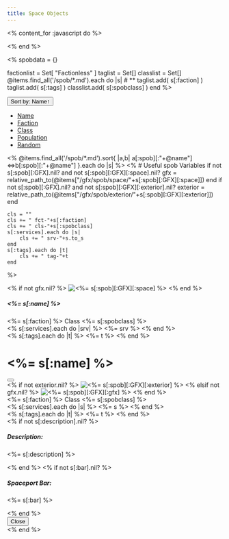 ```yaml
---
title: Space Objects
---
```


<% content_for :javascript do %>
<script>
var sort = "Name";
var reverse = false;
function sortbydata( d ) {
    var dsort = "data-"+d;
    var $spobs = $('#spobs');
    var $spoblist = $spobs.children(".col").detach();
    if (sort==d) {
        reverse = !reverse;
    }
    sort = d;
    $spoblist.sort( function( a, b ) {
        var ad = a.getAttribute(dsort);
        var bd = b.getAttribute(dsort);
        var c =  (''+ad).localeCompare(bd);
        if (reverse)
            c = -c;
        if (c)
            return c;
        var an = a.getAttribute("data-Name");
        var bn = b.getAttribute("data-Name");
        if (reverse)
            return (''+bn).localeCompare(an);
        else
            return (''+an).localeCompare(bn);
    } );
    $spoblist.appendTo($spobs);
    var dir;
    if (reverse)
        dir = "↓";
    else
        dir = "↑";
    $('button#btn-sort').text("Sort by: "+d+dir);
}
function sortbydatanumber( d ) {
    var dsort = "data-"+d;
    var $spobs = $('#spobs');
    var $spoblist = $spobs.children(".col").detach();
    if (sort==d) {
        reverse = !reverse;
    }
    sort = d;
    $spoblist.sort( function( a, b ) {
        var ad = a.getAttribute(dsort);
        var bd = b.getAttribute(dsort);
        var c =  ad-bd;
        if (reverse)
            c = -c;
        if (c)
            return c;
        var an = a.getAttribute("data-Name");
        var bn = b.getAttribute("data-Name");
        if (reverse)
            return (''+bn).localeCompare(an);
        else
            return (''+an).localeCompare(bn);
    } );
    $spoblist.appendTo($spobs);
    var dir;
    if (reverse)
        dir = "↓";
    else
        dir = "↑";
    $('button#btn-sort').text("Sort by: "+d+dir);
}
function randomize() {
    var $spobs = $('#spobs');
    var $spoblist = $spobs.children(".col").detach();
    $spoblist.sort( function( a, b ) {
        return Math.random() < 0.5;
    } );
    $spoblist.appendTo($spobs);
    sort = "Random";
    reverse = false;
    $('button#btn-sort').text("Sort by: Random");
}
</script>

<% end %>
<!-- First get some global stuff. -->
<%
spobdata = {}

factionlist = Set[ "Factionless" ]
taglist = Set[]
classlist = Set[]
@items.find_all('/spob/*.md').each do |s| # **
    taglist.add( s[:faction] )
    taglist.add( s[:tags] )
    classlist.add( s[:spobclass] )
end
%>

<div id="selection" class="m-3">
 <div class="dropdown">
  <button id="btn-sort" class="btn btn-primary dropdown-toggle" type="button" data-bs-toggle="dropdown" aria-expanded="false">
  Sort by: Name↑
  </button>
  <ul class="dropdown-menu">
   <li><a class="dropdown-item" href="#" onclick="sortbydata('Name');">Name</a></li>
   <li><a class="dropdown-item" href="#" onclick="sortbydata('Faction');">Faction</a></li>
   <li><a class="dropdown-item" href="#" onclick="sortbydata('Class');">Class</a></li>
   <li><a class="dropdown-item" href="#" onclick="sortbydatanumber('Population');">Population</a></li>
   <li><a class="dropdown-item" href="#" onclick="randomize();">Random</a></li>
  </ul>
 </div>
</div>

<!-- Now display all the spobs. -->
<div class="row row-cols-1 row-cols-md-5 g-4" id="spobs">
<% @items.find_all('/spob/*.md').sort{ |a,b| a[:spob][:"+@name"]<=>b[:spob][:"+@name"] }.each do |s| %> <!--*-->
<%
    # Useful spob Variables
    if not s[:spob][:GFX].nil? and not s[:spob][:GFX][:space].nil?
        gfx = relative_path_to(@items["/gfx/spob/space/"+s[:spob][:GFX][:space]])
    end
    if not s[:spob][:GFX].nil? and not s[:spob][:GFX][:exterior].nil?
        exterior = relative_path_to(@items["/gfx/spob/exterior/"+s[:spob][:GFX][:exterior]])
    end

    cls = ""
    cls += " fct-"+s[:faction]
    cls += " cls-"+s[:spobclass]
    s[:services].each do |s|
        cls += " srv-"+s.to_s
    end
    s[:tags].each do |t|
        cls += " tag-"+t
    end
%>
 <!-- Card -->
 <div class="col <%= cls %>" data-Name="<%= s[:name] %>" data-Faction="<%= s[:faction] %>" data-Class="<%= s[:spobclass] %>" data-Population="<%= s[:population] %>" >
  <div class="card bg-black" data-bs-toggle="modal" data-bs-target="#modal-<%= s[:id] %>" >
   <% if not gfx.nil? %>
   <img src="<%= gfx %>" class="card-img-top" alt="<%= s[:spob][:GFX][:space] %>">
   <% end %>
   <div class="card-body">
    <h5 class="card-title"><%= s[:name] %></h5>
    <div class="card-text">
     <div>
      <span class="badge rounded-pill text-bg-primary"><%= s[:faction] %></span>
      <span class="badge rounded-pill text-bg-primary">Class <%= s[:spobclass] %></span>
     </div>
     <div>
     <% s[:services].each do |srv| %>
      <span class="badge rounded-pill text-bg-secondary"><%= srv %></span>
     <% end %>
     </div>
     <div>
     <% s[:tags].each do |t| %>
      <span class="badge rounded-pill text-bg-info"><%= t %></span>
     <% end %>
     </div>
    </div>
   </div>
  </div>
 </div>
 <!-- Modal -->
 <div class="modal fade" id="modal-<%= s[:id] %>" tabindex="-1" aria-labelledby="modal-label-<%= s[:id] %>" aria-hidden="true">
  <div class="modal-dialog modal-xl modal-dialog-centered modal-dialog-scrollable">
   <div class="modal-content">
    <div class="modal-header">
     <h1 class="modal-title fs-5" id="modal-label-<%= s[:id] %>"><%= s[:name] %></h1>
     <button type="button" class="btn-close" data-bs-dismiss="modal" aria-label="Close"></button>
    </div>
    <div class="modal-body clearfix">
     <% if not exterior.nil? %>
     <img src="<%= exterior %>" class="rounded col-md-6 float-md-end mb-3 ms-md-3" alt="<%= s[:spob][:GFX][:exterior] %>">
     <% elsif not gfx.nil? %>
     <img src="<%= gfx %>" class="col-md-6 float-md-end mb-3 ms-md-3" alt="<%= s[:spob][:GFX][:gfx] %>">
     <% end %>
     <div>
      <span class="badge rounded-pill text-bg-primary"><%= s[:faction] %></span>
      <span class="badge rounded-pill text-bg-primary">Class <%= s[:spobclass] %></span>
     </div>
     <div>
     <% s[:services].each do |s| %>
      <span class="badge rounded-pill text-bg-secondary"><%= s %></span>
     <% end %>
     </div>
     <div>
     <% s[:tags].each do |t| %>
      <span class="badge rounded-pill text-bg-info"><%= t %></span>
     <% end %>
     </div>
     <% if not s[:description].nil? %>
     <div>
     <h5>Description:</h5>
     <p><%= s[:description] %></p>
     </div>
     <% end %>
     <% if not s[:bar].nil? %>
     <div>
     <h5>Spaceport Bar:</h5>
     <p><%= s[:bar] %></p>
     </div>
     <% end %>
    </div>
    <div class="modal-footer">
     <button type="button" class="btn btn-secondary" data-bs-dismiss="modal">Close</button>
    </div>
   </div>
  </div>
 </div>
<% end %>
</div>
